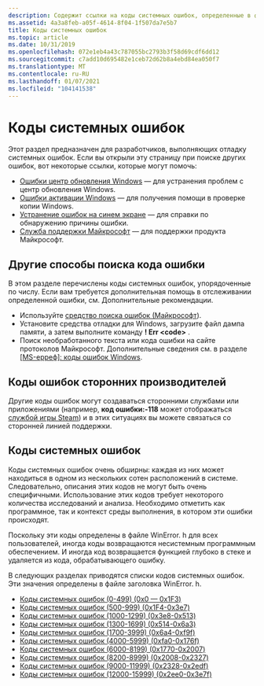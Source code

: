```yaml
---
description: Содержит ссылки на коды системных ошибок, определенные в файле заголовка WinError. h и предназначенные для разработчиков.
ms.assetid: 4a3a8feb-a05f-4614-8f04-1f507da7e5b7
title: Коды системных ошибок
ms.topic: article
ms.date: 10/31/2019
ms.openlocfilehash: 072e1eb4a43c787055bc2793b3f58d69cdf6dd12
ms.sourcegitcommit: c7add10d695482e1ceb72d62b8a4ebd84ea050f7
ms.translationtype: MT
ms.contentlocale: ru-RU
ms.lasthandoff: 01/07/2021
ms.locfileid: "104141538"
---
```

# <a name="system-error-codes"></a>Коды системных ошибок

Этот раздел предназначен для разработчиков, выполняющих отладку системных ошибок. Если вы открыли эту страницу при поиске других ошибок, вот некоторые ссылки, которые могут помочь:

* [Ошибки центр обновления Windows](https://support.microsoft.com/help/10164/fix-windows-update-errors) — для устранения проблем с центр обновления Windows.
* [Ошибки активации Windows](https://support.microsoft.com/help/10738/windows-10-get-help-with-activation-errors) — для получения помощи в проверке копии Windows.
* [Устранение ошибок на синем экране](https://support.microsoft.com/help/14238/windows-10-troubleshoot-blue-screen-errors) — для справки по обнаружению причины ошибки.
* [Служба поддержки Майкрософт](https://support.microsoft.com) — для поддержки продукта Майкрософт.

## <a name="more-ways-to-find-an-error-code"></a>Другие способы поиска кода ошибки

В этом разделе перечислены коды системных ошибок, упорядоченные по числу. Если вам требуется дополнительная помощь в отслеживании определенной ошибки, см. Дополнительные рекомендации.

* Используйте [средство поиска ошибок (Майкрософт](system-error-code-lookup-tool.md)).
*  Установите средства отладки для Windows, загрузите файл дампа памяти, а затем выполните команду **\! Err \<code>** .
* Поиск необработанного текста или кода ошибки на сайте протоколов Майкрософт. Дополнительные сведения см. в разделе [[MS-ерреф]: коды ошибок Windows](/openspecs/windows_protocols/ms-erref/1bc92ddf-b79e-413c-bbaa-99a5281a6c90).

## <a name="third-party-error-codes"></a>Коды ошибок сторонних производителей

Другие коды ошибок могут создаваться сторонними службами или приложениями (например, **код ошибки:-118** может отображаться [службой игры Steam](https://support.steampowered.com/kb_cat.php?id=59)) и в этих ситуациях вы можете связаться со сторонней линией поддержки.

## <a name="system-error-codes"></a>Коды системных ошибок

Коды системных ошибок очень обширны: каждая из них может находиться в одном из нескольких сотен расположений в системе. Следовательно, описания этих кодов не могут быть очень специфичными. Использование этих кодов требует некоторого количества исследований и анализа. Необходимо отметить как программное, так и контекст среды выполнения, в котором эти ошибки происходят. 

Поскольку эти коды определены в файле WinError. h для всех пользователей, иногда коды возвращаются несистемным программным обеспечением. И иногда код возвращается функцией глубоко в стеке и удаляется из кода, обрабатывающего ошибку.

В следующих разделах приводятся списки кодов системных ошибок. Эти значения определены в файле заголовка WinError. h.

-   [Коды системных ошибок (0-499) (0x0 — 0x1F3)](system-error-codes--0-499-.md)
-   [Коды системных ошибок (500-999) (0x1F4-0x3e7)](system-error-codes--500-999-.md)
-   [Коды системных ошибок (1000-1299) (0x3e8-0x513)](system-error-codes--1000-1299-.md)
-   [Коды системных ошибок (1300-1699) (0x514-0x6a3)](system-error-codes--1300-1699-.md)
-   [Коды системных ошибок (1700-3999) (0x6a4-0xf9f)](system-error-codes--1700-3999-.md)
-   [Коды системных ошибок (4000-5999) (0xfa0-0x176f)](system-error-codes--4000-5999-.md)
-   [Коды системных ошибок (6000-8199) (0x1770-0x2007)](system-error-codes--6000-8199-.md)
-   [Коды системных ошибок (8200-8999) (0x2008-0x2327)](system-error-codes--8200-8999-.md)
-   [Коды системных ошибок (9000-11999) (0x2328-0x2edf)](system-error-codes--9000-11999-.md)
-   [Коды системных ошибок (12000-15999) (0x2ee0-0x3e7f)](system-error-codes--12000-15999-.md)
